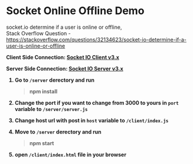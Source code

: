 # Socket Online Offline Demo
socket.io determine if a user is online or offline, <br> Stack Overflow Question - https://stackoverflow.com/questions/32134623/socket-io-determine-if-a-user-is-online-or-offline


<b>Client Side Connection:<b> [Socket IO Client v3.x](https://socket.io/docs/v3/client-api/index.html)

<b>Server Side Connection:<b> [Socket IO Server v3.x](https://socket.io/docs/v3/server-api/index.html)


1) Go to `/server` derectory and run

    > npm install

2) Change the port if you want to change from 3000 to yours in `port` variable to `/server/server.js`

3) Change host url with post in `host` variable to `/client/index.js`

4) Move to `/server` derectory and run

    > npm start

5) open `/client/index.html` file in your browser